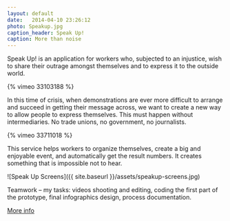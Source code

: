 ```yaml
---
layout: default
date:   2014-04-10 23:26:12
photo: Speakup.jpg
caption_header: Speak Up!
caption: More than noise
---
```


Speak Up! is an application for workers who, subjected to an injustice, wish to share their outrage amongst themselves and to express it to the outside world.

{% vimeo 33103188 %}

In this time of crisis, when demonstrations are ever more difficult to arrange and succeed in getting their message across, we want to create a new way to allow people to express themselves.
This must happen without intermediaries. No trade unions, no government, no journalists.

{% vimeo 33711018 %}

This service helps workers to organize themselves, create a big and enjoyable event, and automatically get the result numbers.
It creates something that is impossible not to hear.

![Speak Up Screens]({{ site.baseurl }}/assets/speakup-screens.jpg)
 
Teamwork – my tasks: videos shooting and editing, coding the first part of the prototype, final infographics design, process documentation.

[More info](http://www.interaction-venice.net/iuav11-12lab1/projects/speak-up/)